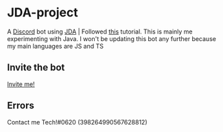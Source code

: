 # JDA-project

A [Discord](https://discord.com) bot using [JDA](https://github.com/DV8FromTheWorld/JDA) | Followed [this](https://www.youtube.com/watch?v=dOmyJhB_feM&list=PLWnw41ah3I4YxBetY8iCa-b9t1JwV2jsW) tutorial. This is mainly me experimenting with Java. I won't be updating this bot any further because my main languages are JS and TS

## Invite the bot

[Invite me!](https://discordapp.com/oauth2/authorize?client_id=690981937782980680&scope=bot&permissions=8)

## Errors

Contact me Tech!#0620 (398264990567628812)
